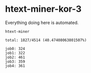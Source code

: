 # htext-miner-kor-3

Everything doing here is automated.

```
htext-miner

total: 1827/4514 (40.47408063801507%)

job0: 324
job1: 322
job2: 461
job3: 359
job4: 361
```